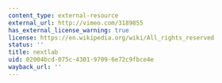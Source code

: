 ```yaml
---
content_type: external-resource
external_url: http://vimeo.com/3189855
has_external_license_warning: true
license: https://en.wikipedia.org/wiki/All_rights_reserved
status: ''
title: nextlab
uid: 02004bcd-075c-4301-9709-6e72c9fbce4e
wayback_url: ''
---
```

